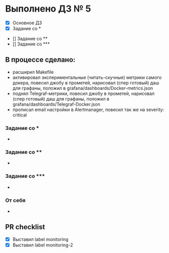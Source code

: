 # Выполнено ДЗ № 5
 - [X] Основное ДЗ
 - [X] Задание со *
 - [] Задание со **
 - [] Задание со ***

## В процессе сделано:
  - расширил Makefile
  - активировал экспериментальные (читать-скучные) метрики самого докера, повесил джобу в прометей, нарисовал (спер готовый) даш для графаны, положил в grafana/dashboards/Docker-metrics.json
  - поднял Telegraf-метрики, повесил джобу в прометей, нарисовал (спер готовый) даш для графаны, положил в grafana/dashboards/Telegraf-Docker.json
  - прописал email настройки в Alertmanager, повесил так же на severity: critical

### Задание со *
  -

### Задание со **
  -

### Задание со ***
  -

### От себя
  -

## PR checklist
  - [X] Выставил label monitoring
  - [X] Выставил label monitoring-2
